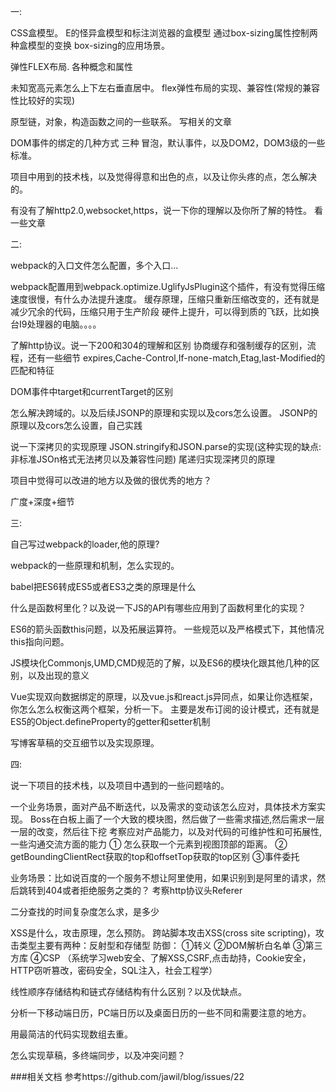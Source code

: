 一:

CSS盒模型。
  E的怪异盒模型和标注浏览器的盒模型 
  通过box-sizing属性控制两种盒模型的变换
box-sizing的应用场景。

弹性FLEX布局.
  各种概念和属性

未知宽高元素怎么上下左右垂直居中。
  flex弹性布局的实现、兼容性(常规的兼容性比较好的实现)

原型链，对象，构造函数之间的一些联系。
  写相关的文章


DOM事件的绑定的几种方式
  三种
  冒泡，默认事件，以及DOM2，DOM3级的一些标准。

项目中用到的技术栈，以及觉得得意和出色的点，以及让你头疼的点，怎么解决的。


有没有了解http2.0,websocket,https，说一下你的理解以及你所了解的特性。
  看一些文章

二:

webpack的入口文件怎么配置，多个入口...

webpack配置用到webpack.optimize.UglifyJsPlugin这个插件，有没有觉得压缩速度很慢，有什么办法提升速度。
  缓存原理，压缩只重新压缩改变的，还有就是减少冗余的代码，压缩只用于生产阶段
  硬件上提升，可以得到质的飞跃，比如换台I9处理器的电脑。。。。

了解http协议。说一下200和304的理解和区别
  协商缓存和强制缓存的区别，流程，还有一些细节
  expires,Cache-Control,If-none-match,Etag,last-Modified的匹配和特征

DOM事件中target和currentTarget的区别

怎么解决跨域的。以及后续JSONP的原理和实现以及cors怎么设置。
  JSONP的原理以及cors怎么设置，自己实践

说一下深拷贝的实现原理
  JSON.stringify和JSON.parse的实现(这种实现的缺点: 非标准JSOn格式无法拷贝以及兼容性问题)
  尾递归实现深拷贝的原理

项目中觉得可以改进的地方以及做的很优秀的地方？

广度+深度+细节


三:

自己写过webpack的loader,他的原理?

webpack的一些原理和机制，怎么实现的。

babel把ES6转成ES5或者ES3之类的原理是什么

什么是函数柯里化？以及说一下JS的API有哪些应用到了函数柯里化的实现？

ES6的箭头函数this问题，以及拓展运算符。
  一些规范以及严格模式下，其他情况this指向问题。

JS模块化Commonjs,UMD,CMD规范的了解，以及ES6的模块化跟其他几种的区别，以及出现的意义

Vue实现双向数据绑定的原理，以及vue.js和react.js异同点，如果让你选框架，你怎么怎么权衡这两个框架，分析一下。
  主要是发布订阅的设计模式，还有就是ES5的Object.defineProperty的getter和setter机制

写博客草稿的交互细节以及实现原理。

四:

说一下项目的技术栈，以及项目中遇到的一些问题啥的。

一个业务场景，面对产品不断迭代，以及需求的变动该怎么应对，具体技术方案实现。
  Boss在白板上画了一个大致的模块图，然后做了一些需求描述,然后需求一层一层的改变，然后往下挖
  考察应对产品能力，以及对代码的可维护性和可拓展性,一些沟通交流方面的能力
  ① 怎么获取一个元素到视图顶部的距离。
  ② getBoundingClientRect获取的top和offsetTop获取的top区别
  ③事件委托

业务场景：比如说百度的一个服务不想让阿里使用，如果识别到是阿里的请求，然后跳转到404或者拒绝服务之类的？
  考察http协议头Referer

二分查找的时间复杂度怎么求，是多少

XSS是什么，攻击原理，怎么预防。
  跨站脚本攻击XSS(cross site scripting)，攻击类型主要有两种：反射型和存储型
  防御：
    ①转义
    ②DOM解析白名单
    ③第三方库
    ④CSP
  （系统学习web安全、了解XSS,CSRF,点击劫持，Cookie安全，HTTP窃听篡改，密码安全，SQL注入，社会工程学）

线性顺序存储结构和链式存储结构有什么区别？以及优缺点。

分析一下移动端日历，PC端日历以及桌面日历的一些不同和需要注意的地方。

用最简洁的代码实现数组去重。

怎么实现草稿，多终端同步，以及冲突问题？



###相关文档
参考https://github.com/jawil/blog/issues/22
